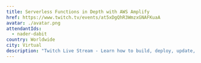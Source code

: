 ```yaml
---
title: Serverless Functions in Depth with AWS Amplify
href: https://www.twitch.tv/events/at5xDgQhR3WmzxGNAFKuaA
avatar: ./avatar.png
attendantIds:
  - nader-dabit
country: Worldwide
city: Virtual
description: "Twitch Live Stream - Learn how to build, deploy, update, delete & test serverless functions using AWS Amplify. We'll also learn how to add an API endpoint to interact with the functions as well as add authentication & authorization to the APIs working within a React application."
---
```

